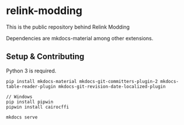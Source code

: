 # relink-modding

This is the public repository behind Relink Modding

Dependencies are mkdocs-material among other extensions.

## Setup & Contributing

Python 3 is required.
```
pip install mkdocs-material mkdocs-git-committers-plugin-2 mkdocs-table-reader-plugin mkdocs-git-revision-date-localized-plugin

// Windows
pip install pipwin 
pipwin install cairocffi

mkdocs serve
```

